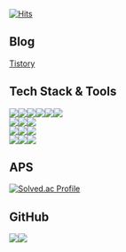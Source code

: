 <!-- [![코드트리|실력진단-whgksqls9999](https://banner.codetree.ai/v1/banner/whgksqls9999)](https://www.codetree.ai/profiles/whgksqls9999) -->
[![Hits](https://hits.seeyoufarm.com/api/count/incr/badge.svg?url=https%3A%2F%2Fgithub.com%2Fwhgksqls9999&count_bg=%236687DE&title_bg=%2371DC64&icon=&icon_color=%23E7E7E7&title=visitor&edge_flat=false)](https://hits.seeyoufarm.com)
## Blog
<a href="https://jhb0412.tistory.com/" target="_blank">
  Tistory
</a>

## Tech Stack & Tools
<div style="display: flex;">
  <img src="https://img.shields.io/badge/HTML5-E34F26?style=flat&logo=HTML5&logoColor=white">
  <img src="https://img.shields.io/badge/CSS3-1572B6?style=flat&logo=CSS3&logoColor=white">
  <img src="https://img.shields.io/badge/Javascript-F7DF1E?style=flat&logo=JavaScript&logoColor=white">
  <img src="https://img.shields.io/badge/Typescript-3178C6?style=flat&logo=Typescript&logoColor=white">
  <img src="https://img.shields.io/badge/React-61DAFB?style=flat&logo=React&logoColor=white">
  <img src="https://img.shields.io/badge/Webpack-8DD6F9?style=flat&logo=Webpack&logoColor=white">
</div>
<div style="display: flex;">
  <img src="https://img.shields.io/badge/Java-E34F26?style=flat&logoColor=white">
  <img src="https://img.shields.io/badge/SpringBoot-6DB33F?style=flat&logo=SpringBoot&logoColor=white">
  <img src="https://img.shields.io/badge/MySQL-4479A1?style=flat&logo=MySQL&logoColor=white">
</div>
<div style="display: flex;">
  <img src="https://img.shields.io/badge/Figma-F24E1E?style=flat&logo=Figma&logoColor=white">
  <img src="https://img.shields.io/badge/Jira-0052CC?style=flat&logo=Jira&logoColor=white">
  <img src="https://img.shields.io/badge/Mattermost-0058CC?style=flat&logo=Mattermost&logoColor=white">
</div>
</div>
<div style="display: flex;">
  <img src="https://img.shields.io/badge/Git-F05032?style=flat&logo=Git&logoColor=white">
  <img src="https://img.shields.io/badge/GitHub-181717?style=flat&logo=GitHub&logoColor=white">
  <img src="https://img.shields.io/badge/GitLab-FC6D26?style=flat&logo=GitLab&logoColor=white">
</div>

## APS
[![Solved.ac Profile](http://mazassumnida.wtf/api/v2/generate_badge?boj=whgksqls9999)](https://solved.ac/whgksqls9999/)


## GitHub
<img src="https://github-readme-stats.vercel.app/api?username=whgksqls9999&show_icons=true&theme=dracula"><img src="https://github-readme-stats.vercel.app/api/top-langs/?username=whgksqls9999&layout=compact">  
